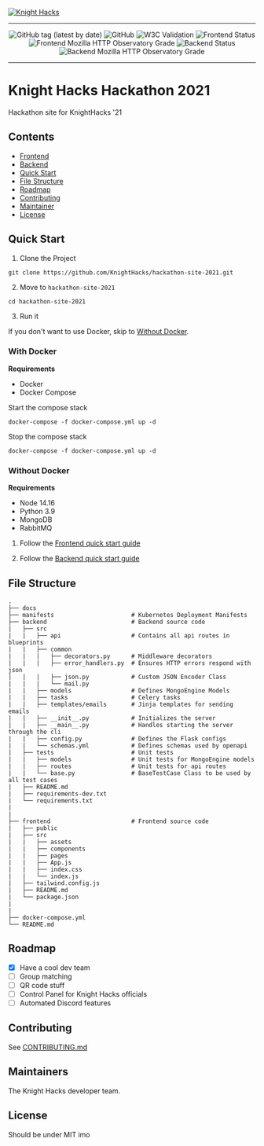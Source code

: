 [![Knight Hacks](https://via.placeholder.com/1230x323)](https://knighthacks.org/)

---

<div align="center">
<img alt="GitHub tag (latest by date)" src="https://img.shields.io/github/v/tag/KnightHacks/hackathon-site-2021" />
<img alt="GitHub" src="https://img.shields.io/github/license/KnightHacks/hackathon-site-2021" />
<img alt="W3C Validation" src="https://img.shields.io/w3c-validation/html?targetUrl=https%3A%2F%2Fknighthacks.org" />
<img alt="Frontend Status" src="https://img.shields.io/website?down_message=offline&label=frontend&logo=frontend&up_message=online&url=https%3A%2F%2Fknighthacks.org" />
<img alt="Frontend Mozilla HTTP Observatory Grade" src="https://img.shields.io/mozilla-observatory/grade/knighthacks.org?label=frontend%20observatory&logo=frontend%20observatory" />
<img alt="Backend Status" src="https://img.shields.io/website?down_message=offline&label=backend&logo=backend&up_message=online&url=https%3A%2F%2Fapi.knighthacks.org%2Fapidocs" />
<img alt="Backend Mozilla HTTP Observatory Grade" src="https://img.shields.io/mozilla-observatory/grade/api.knighthacks.org?label=backend%20observatory&logo=backend%20observatory" />
</div>

---

# Knight Hacks Hackathon 2021

Hackathon site for KnightHacks '21

## Contents

- [Frontend](frontend/README.md)
- [Backend](backend/README.md)
- [Quick Start](#quick-start)
- [File Structure](#file-structure)
- [Roadmap](#roadmap)
- [Contributing](CONTRIBUTING.md)
- [Maintainer](#maintainers)
- [License](#License)


## Quick Start

1. Clone the Project

`git clone https://github.com/KnightHacks/hackathon-site-2021.git`

2. Move to `hackathon-site-2021`

`cd hackathon-site-2021`


3. Run it

If you don't want to use Docker, skip to [Without Docker](#without-docker).

### With Docker

**Requirements**

- Docker
- Docker Compose

Start the compose stack

`docker-compose -f docker-compose.yml up -d`

Stop the compose stack

`docker-compose -f docker-compose.yml up -d`

### Without Docker

**Requirements**

- Node 14.16
- Python 3.9
- MongoDB
- RabbitMQ

1. Follow the [Frontend quick start guide](frontend/README.md#without-docker)

2. Follow the [Backend quick start guide](backend/README.md#without-docker)


## File Structure

```
.
├── docs
├── manifests                      # Kubernetes Deployment Manifests
├── backend                        # Backend source code
|   ├── src
|   |   ├── api                    # Contains all api routes in blueprints
|   |   ├── common
|   |   |   ├── decorators.py      # Middleware decorators
|   |   |   ├── error_handlers.py  # Ensures HTTP errors respond with json
|   |   |   ├── json.py            # Custom JSON Encoder Class
|   |   |   └── mail.py
|   |   ├── models                 # Defines MongoEngine Models
|   |   ├── tasks                  # Celery tasks
|   |   ├── templates/emails       # Jinja templates for sending emails
|   |   ├── __init__.py            # Initializes the server
|   |   ├── __main__.py            # Handles starting the server through the cli
|   |   ├── config.py              # Defines the Flask configs
|   |   └── schemas.yml            # Defines schemas used by openapi
|   ├── tests                      # Unit tests
|   |   ├── models                 # Unit tests for MongoEngine models
|   |   ├── routes                 # Unit tests for api routes
|   |   └── base.py                # BaseTestCase Class to be used by all test cases
|   ├── README.md
|   ├── requirements-dev.txt
|   └── requirements.txt
|
|
├── frontend                       # Frontend source code
|   ├── public
|   ├── src
|   |   ├── assets
|   |   ├── components
|   |   ├── pages
|   |   ├── App.js
|   |   ├── index.css
|   |   └── index.js
|   ├── tailwind.config.js
|   ├── README.md
|   └── package.json
|
|
├── docker-compose.yml
└── README.md
```

## Roadmap
- [x] Have a cool dev team
- [ ] Group matching
- [ ] QR code stuff
- [ ] Control Panel for Knight Hacks officials
- [ ] Automated Discord features

## Contributing

See [CONTRIBUTING.md](CONTRIBUTING.md)

## Maintainers

The Knight Hacks developer team.

## License
Should be under MIT imo
